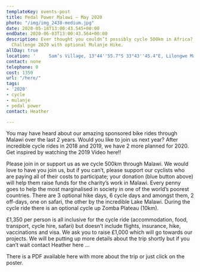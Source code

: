 ```yaml
---
templateKey: events-post
title: Pedal Power Malawi – May 2020
photo: "/img/img_2438-medium.jpg"
date: 2020-05-18T13:00:43.545+00:00
endDate: 2020-06-03T13:00:43.564+00:00
description: Ever thought you couldn’t possibly cycle 500km in Africa? Malawi Cycle
  Challenge 2020 with optional Mulanje Hike.
allDay: true
location: '     Sam’s Village, 13°44''55.7"S 33°43''45.4"E, Lilongwe Malawi '
contact: none
telephone: 0
cost: 1350
url: "/here/"
tags:
- '2020'
- cycle
- mulanje
- pedal power
contact: Heather

---
```

You may have heard about our amazing sponsored bike rides through Malawi over the last 2 years. Would you like to join us next year? After incredible cycle rides in 2018 and 2019, we have 2 more planned for 2020.  Get inspired by watching the 2019 Video here!!



Please join in or support us as we cycle 500km through Malawi. We would love to have you join us, but if you can’t, please support our cyclists who are paying all of their costs to participate; your donation (blue button above) will help them raise funds for the charity’s work in Malawi.  Every penny goes to help the most marginalised in society in one of the world’s poorest countries. There are 3 optional hike days, 6 cycle days and amongst them, 2 off-days, one on safari, the other by the incredible Lake Malawi. During the cycle ride there is an optional cycle up Zomba Plateau (10km). 



£1,350 per person is all inclusive for the cycle ride (accommodation, food, transport, cycle hire, safari) but doesn’t include flights, insurance, hike, vaccinations and visa.  We ask you to raise £1,000 which will go towards our projects.  We will be putting up more details about the trip shortly but if you can’t wait contact Heather here …



There is a PDF available here with more about the trip or just click on the poster.